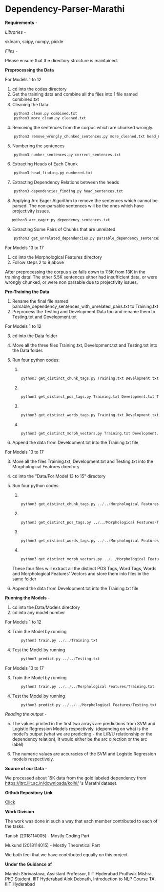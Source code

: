 # Dependency-Parser-Marathi

**Requirements** - 

_Libraries_ -

sklearn, scipy, numpy, pickle

_Files_ -

Please ensure that the directory structure is maintained.

**Preprocessing the Data**

For Models 1 to 12

1. cd into the codes directory
2. Get the training data and combine all the files into 1 file named combined.txt
3. Cleaning the Data
```python
    python3 clean.py combined.txt   
    python3 more_clean.py cleaned.txt
```
4. Removing the sentences from the corpus which are chunked wrongly.
```python
    python3 remove_wrongly_chunked_sentences.py more_cleaned.txt head_mapping.json   
```
5. Numbering the sentences
```python
    python3 number_sentences.py correct_sentences.txt   
``` 
6. Extracting Heads of Each Chunk
```python
    python3 head_finding.py numbered.txt   
``` 
7. Extracting Dependency Relations between the heads
```python
    python3 dependencies_finding.py head_sentences.txt
``` 
8. Applying Arc Eager Algorithm to remove the sentences which cannot be parsed. The non-parsable sentences will be the ones which have projectivity issues.
```python
   python3 arc_eager.py dependency_sentences.txt
``` 
9.  Extracting Some Pairs of Chunks that are unrelated.
```python
    python3 get_unrelated_dependencies.py parsable_dependency_sentences.txt
``` 

For Models 13 to 17
1. cd into the Morphological Features directory
2. Follow steps 2 to 9 above

After preprocessing the corpus size falls down to 7.5K from 13K in the training data! The other 5.5K sentences either had insufficient data, or were wrongly chunked, or were non parsable due to projectivity issues.

**Pre-Training the Data**

1. Rename the final file named parsable_dependency_sentences_with_unrelated_pairs.txt to Training.txt
2. Preprocess the Testing and Development Data too and rename them to Testing.txt and Development.txt

For Models 1 to 12

3. cd into the Data folder
4. Move all the three files Training.txt, Development.txt and Testing.txt into the Data folder.
5. Run four python codes:
   
   1.  
    ```python
        python3 get_distinct_chunk_tags.py Training.txt Development.txt Testing.txt
    ```
   2. 
    ```python
        python3 get_distinct_pos_tags.py Training.txt Development.txt Testing.txt
    ```
   3. 
    ```python
        python3 get_distinct_words_tags.py Training.txt Development.txt Testing.txt
    ```
   4.  
    ```python
        python3 get_distinct_morph_vectors.py Training.txt Development.txt Testing.txt
    ``` 
6. Append the data from Development.txt into the Training.txt file

For Models 13 to 17

3. Move all the files Training.txt, Development.txt and Testing.txt into the Morphological Features directory
4. cd into the "Data/For Model 13 to 15" directory
5. Run four python codes:
   
   1.  
    ```python
        python3 get_distinct_chunk_tags.py ../../Morphological Features/Training.txt ../../Morphological Features/Development.txt ../../Morphological Features/Testing.txt
    ```
   2. 
    ```python
        python3 get_distinct_pos_tags.py ../../Morphological Features/Training.txt ../../Morphological Features/Development.txt ../../Morphological Features/Testing.txt
    ```
   3. 
    ```python
        python3 get_distinct_words_tags.py ../../Morphological Features/Training.txt ../../Morphological Features/Development.txt ../../Morphological Features/Testing.txt
    ```
   4.  
    ```python
        python3 get_distinct_morph_vectors.py ../../Morphological Features/Training.txt ../../Morphological Features/Development.txt ../../Morphological Features/Testing.txt
    ``` 

    These four files will extract all the distinct POS Tags, Word Tags, Words and Morphological Features' Vectors and store them into files in the same folder

5. Append the data from Development.txt into the Training.txt file
    
     
**Running the Models** - 

1. cd into the Data/Models directory
2. cd into any model number

For Models 1 to 12

3. Train the Model by running 
    ```python
        python3 train.py ../../Training.txt
    ``` 
4. Test the Model by running
    ```python
        python3 predict.py ../../Testing.txt
    ``` 

For Models 13 to 17

3. Train the Model by running 
    ```python
        python3 train.py ../../../Morphological Features/Training.txt
    ``` 
4. Test the Model by running
    ```python
        python3 predict.py ../../../Morphological Features/Testing.txt
    ``` 

_Reading the output_ -

5. The values printed in the first two arrays are predictions from SVM and Logistic Regression Models respectively. (depending on what is the model's output (what we are predicting - the L/R/U relationship or the dependency relation), it would either be the arc direction or the arc label)

6. The numeric values are accuracies of the SVM and Logistic Regression models respectively.


**Source of our Data** -

We processed about 15K data from the gold labeled dependency from https://ltrc.iiit.ac.in/downloads/kolhi/ 's Marathi dataset.


**Github Repository Link**

[Click](https://github.com/destinyson7/Dependency-Parser-Marathi)


**Work Division**

The work was done in such a way that each member contributed to each of the tasks.

Tanish (2018114005) - Mostly Coding Part

Mukund (2018114015) - Mostly Theoretical Part

We both feel that we have contributed equally on this project.

**Under the Guidance of**

Manish Shrivastava, Assistant Professor, IIIT Hyderabad
Pruthwik Mishra, PhD Student, IIIT Hyderabad
Alok Debnath, Introduction to NLP Course TA, IIIT Hyderabad